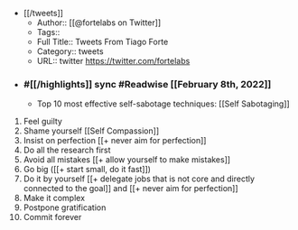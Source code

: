 - [[/tweets]]
    - Author:: [[@fortelabs on Twitter]]
    - Tags::
    - Full Title:: Tweets From Tiago Forte
    - Category:: tweets
    - URL:: twitter https://twitter.com/fortelabs
- ### #[[/highlights]] sync #Readwise [[February 8th, 2022]]
    - Top 10 most effective self-sabotage techniques: [[Self Sabotaging]]

1. Feel guilty
2. Shame yourself [[Self Compassion]]
3. Insist on perfection [[+ never aim for perfection]]
4. Do all the research first
5. Avoid all mistakes [[+ allow yourself to make mistakes]]
6. Go big ([[+ start small, do it fast]])
7. Do it by yourself [[+ delegate jobs that is not core and directly connected to the goal]] and [[+ never aim for perfection]]
8. Make it complex
9. Postpone gratification
10. Commit forever

